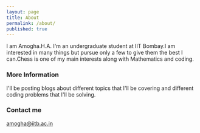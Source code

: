```yaml
---
layout: page
title: About
permalink: /about/
published: true
---
```


I am Amogha.H.A. I'm an undergraduate student at IIT Bombay.I am interested in many things but pursue only a few to give them the best I can.Chess is one of my main interests along with Mathematics and coding.

### More Information

I'll be posting blogs about different topics that I'll be covering and different coding problems that I'll be solving.

### Contact me

[amogha@iitb.ac.in](mailto:amogha@iitb.ac.in)
